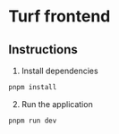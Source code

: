 # Turf frontend

## Instructions

1. Install dependencies

```sh
pnpm install
```

2. Run the application

```sh
pnpm run dev
```
